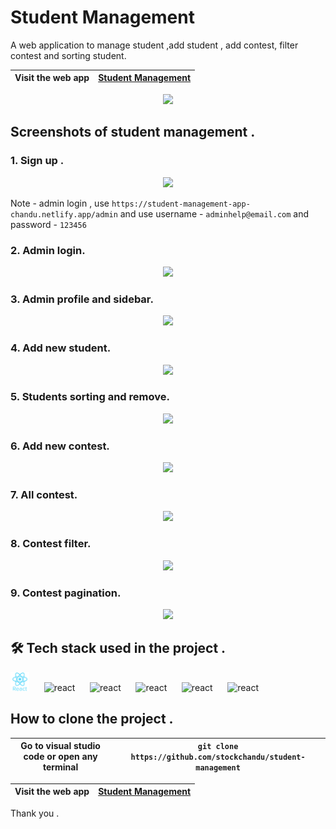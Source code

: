 # Student Management 

A web application to manage student ,add student , add contest, filter contest and sorting student.

| Visit the web app  | [Student Management](https://student-management-app-chandu.netlify.app/) |
| --- | ---|


<p align="center">

<img src="https://miro.medium.com/max/1400/1*b3NRKpE1IPoiaOVobxbz4A.png"/>

</p>

## Screenshots of student management .
### 1. Sign up .
<p align="center">
<img src="https://miro.medium.com/max/1400/1*Op1p-Cqhq_GQUJN7O92U6Q.png"/>
</p>

Note - admin login , use ``https://student-management-app-chandu.netlify.app/admin`` and use username - ```adminhelp@email.com``` and password - ```123456```
### 2. Admin login.
<p align="center">
<img src="https://miro.medium.com/max/1400/1*5MlqZkQ5u2D0vZlzrF-1CA.png"/>
</p>

### 3. Admin profile and sidebar.
<p align="center">
<img src="https://miro.medium.com/max/1400/1*3WAd38lxGulDmUsr50KiEg.png"/>
</p>

### 4. Add new student.
<p align="center">
<img src="https://miro.medium.com/max/1400/1*E3MqoFUYvrH4A30YkK2JnA.png"/>
</p>

### 5. Students sorting and remove.
<p align="center">
<img src="https://miro.medium.com/max/1400/1*xsScYQbDXislOIiTHpyN9Q.png"/>
</p>

### 6. Add new contest.
<p align="center">
<img src="https://miro.medium.com/max/1400/1*lpTPmHhsjHhEKjdBJ65oWw.png"/>
</p>

### 7. All contest.
<p align="center">
<img src="https://miro.medium.com/max/1400/1*EQ7YLEAK06qDi4Obk1Y7dg.png"/>
</p>

### 8. Contest filter.
<p align="center">
<img src="https://miro.medium.com/max/1400/1*4lYEQFEXcmxOdpXfq8w7dQ.png"/>
</p>


### 9. Contest pagination.
<p align="center">
<img src="https://miro.medium.com/max/1400/1*zrPY0AtLlPzdSN5991tB4A.png"/>
</p>


## 🛠️ Tech stack used in the project . 
<p>
 <img src="https://raw.githubusercontent.com/devicons/devicon/master/icons/react/react-original-wordmark.svg" alt="react" width="30" height="30"/>&nbsp;&nbsp;&nbsp;&nbsp;&nbsp; 
 <img src="https://cdn.pixabay.com/photo/2017/08/05/11/16/logo-2582747_1280.png" alt="react" width="30" height="30"/>&nbsp;&nbsp;&nbsp;&nbsp;&nbsp;
 <img src="https://camo.githubusercontent.com/7564fe8b2b739c617a497366664b0577947cc4b52b86d14b4b14a7b77885b110/68747470733a2f2f696d672e69636f6e73382e636f6d2f636f6c6f722f3435322f6d6174657269616c2d75692e706e67" alt="react" width="30" height="30"/>&nbsp;&nbsp;&nbsp;&nbsp;&nbsp;
  <img src="https://raw.githubusercontent.com/reduxjs/redux/master/logo/logo.png" alt="react" width="30" height="30"/>&nbsp;&nbsp;&nbsp;&nbsp;&nbsp;
 <img src="https://cdn4.iconfinder.com/data/icons/logos-and-brands/512/233_Node_Js_logo-128.png" alt="react" width="30" height="30"/>&nbsp;&nbsp;&nbsp;&nbsp;&nbsp;
 <img src="https://img.icons8.com/color/452/mongodb.png" alt="react" width="30" height="30"/>&nbsp;&nbsp;&nbsp;&nbsp;&nbsp;
</p>


## How to clone the project .
| Go to visual studio code or open any terminal |```git clone https://github.com/stockchandu/student-management``` |
| - | - |

| Visit the web app  | [Student Management](https://student-management-app-chandu.netlify.app/) |
| --- | ---|

Thank you .

